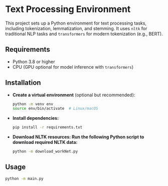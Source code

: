 # Text Processing Environment

This project sets up a Python environment for text processing tasks, including tokenization, lemmatization, and stemming. It uses `nltk` for traditional NLP tasks and `transformers` for modern tokenization (e.g., BERT).

## Requirements

- Python 3.8 or higher
- CPU (GPU optional for model inference with `transformers`)

## Installation

- **Create a virtual environment** (optional but recommended):
   ```bash
   python -m venv env
   source env/bin/activate  # Linux/macOS
   ```


- **Install dependencies:**
    ```bash
    pip install -r requirements.txt
    ```

- **Download NLTK resources: Run the following Python script to download required NLTK data:**
    ```bash
    python -m download_workNet.py
    ```

## Usage
```bash
python -m main.py
```